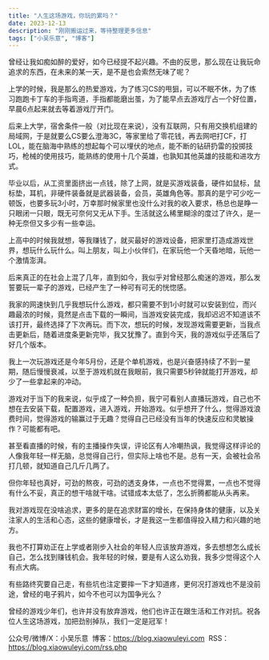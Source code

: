 ```yaml
---
title: "人生这场游戏，你玩的累吗？"
date: 2023-12-13
description: "刚刚搬运过来，等待整理更多信息"
tags: ["小吴乐意", "博客"]
---
```


曾经让我如痴如醉的爱好，如今已经提不起兴趣。不由的反思，那么现在让我玩命追求的东西，在未来的某一天，是不是也会索然无味了呢？

上学的时候，我是那么的热爱游戏，为了练习CS的甩狙，可以不眠不休，为了练习跑跑卡丁车的手指弯道，手指都能磨出茧，为了能早点去游戏厅占一个好位置，早晨6点起来就去等着游戏厅开门。

后来上大学，宿舍条件一般（对比现在来说），没有互联网，只有用交换机组建的局域网，于是就要么CS要么澄海3C，等家里给了零花钱，再去网吧打CF，打LOL，能在脑海中熟练的想起每个可以埋伏的地点，能不断的钻研扔雷的投掷技巧，枪械的使用技巧，能熟练的使用十几个英雄，也孰知其他英雄的技能和进攻方式。

毕业以后，从工资里面挤出一点钱，除了上网，就是买游戏装备，硬件如鼠标，鼠标垫，耳机，非硬件装备就是武器装备，会员，英雄角色等。那真的是宁可少吃一顿饭，也要多玩3小时，万幸那时候家里也没什么对我的收入要求，杨总也是睁一只眼闭一只眼，既无可奈何又无从下手。生活就这么稀里糊涂的度过了许久，是一种无奈但又多少有一些幸运。

上高中的时候我就想，等我赚钱了，就买最好的游戏设备，把家里打造成游戏世界，想玩什么玩什么。叫上朋友，叫上小伙伴们，在家玩他一个天昏地暗，玩他一个激情澎湃。

后来真正的在社会上混了几年，直到如今，我似乎对曾经那么痴迷的游戏，那么发誓要玩一辈子的游戏，已经产生了一种可有可无的恍惚感。

我家的网速快到几乎我想玩什么游戏，都只需要不到1小时就可以安装到位，而兴趣最浓的时候，竟然是点击下载的一瞬间，当游戏安装完成，我却迟迟不知道该不该打开，最终选择了下次再玩。而下次，想玩的时候，发现游戏需要更新，当我点击更新后，随着进度条更新完毕，我又犹豫了。直到今天，我的游戏似乎还落后了好几个版本。

我上一次玩游戏还是今年5月份，还是个单机游戏，也是兴奋感持续了不到一星期，随后慢慢衰减，以至于游戏机就在我眼前，我只需要5秒钟就能打开游戏，却少了一些拿起来的冲动。

游戏对于当下的我来说，似乎成了一种负担，我宁可看别人直播玩游戏，自己也不想在去安装下载，配置游戏，进入游戏，开始游戏。似乎想开了什么，觉得游戏浪费时间，觉得游戏的输赢过于无趣？觉得自己已经没有当年的快速反应和灵敏操作？可能都有吧。

甚至看直播的时候，有的主播操作失误，评论区有人冷嘲热讽，我觉得这样评论的人像我年轻一样无脑，总觉得自己行，但实际上啥也不是。总有一天，会被社会吊打几顿，就知道自己几斤几两了。

但你年轻也真好，可劲的熬夜，可劲的透支身体，一点也不觉得累，一点也不觉得有什么不妥，真正的想干啥就干啥。试错成本太低了，怎么折腾都能从头再来。

我对游戏现在没啥追求，更多的是在追求财富的增长，在保持身体的健康，以及关注家人的生活和心态，这些的健康增长，才是我这一生都值得投入精力和兴趣的地方。

我也不打算劝正在上学或者刚步入社会的年轻人应该放弃游戏，多去想想怎么成长自己，怎么找到赚钱机会。我年轻的时候，要是有人这么劝我，我多少觉得这个人有点大病。

有些路终究要自己走，有些坑也注定要摔一下才知道疼，更何况打游戏也不是没前途，曾经的电子鸦片，如今不也可以为国争光么？

曾经的游戏少年们，也许并没有放弃游戏，他们也许正在跟生活和工作对抗。祝各位人生这场游戏，加把劲别掉队，我们一定是冠军！


公众号/微博/X：小吴乐意
 博客：https://blog.xiaowuleyi.com
 RSS：https://blog.xiaowuleyi.com/rss.php
